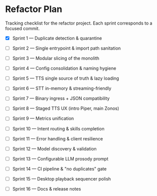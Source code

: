 # Refactor Plan

Tracking checklist for the refactor project.  Each sprint corresponds to a
focused commit.

- [x] Sprint 1 — Duplicate detection & quarantine
- [ ] Sprint 2 — Single entrypoint & import path sanitation
- [ ] Sprint 3 — Modular slicing of the monolith
- [ ] Sprint 4 — Config consolidation & naming hygiene
- [ ] Sprint 5 — TTS single source of truth & lazy loading
- [ ] Sprint 6 — STT in-memory & streaming-friendly
- [ ] Sprint 7 — Binary ingress + JSON compatibility
- [ ] Sprint 8 — Staged TTS UX (intro Piper, main Zonos)
- [ ] Sprint 9 — Metrics unification
- [ ] Sprint 10 — Intent routing & skills completion
- [ ] Sprint 11 — Error handling & client resilience
- [ ] Sprint 12 — Model discovery & validation
- [ ] Sprint 13 — Configurable LLM prosody prompt
- [ ] Sprint 14 — CI pipeline & "no duplicates" gate
- [ ] Sprint 15 — Desktop playback sequencer polish
- [ ] Sprint 16 — Docs & release notes

